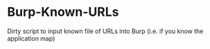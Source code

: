 # Burp-Known-URLs
Dirty script to input known file of URLs into Burp (i.e. if you know the application map)
